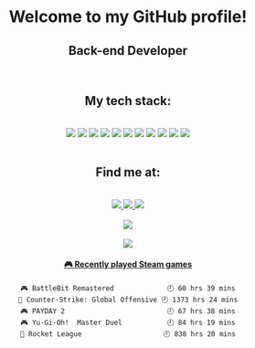 <h1 align="center">Welcome to my GitHub profile!</h1>

<h2 align="center">Back-end Developer</h1>
</br>

<h2 align="center">My tech stack:</h3>
</br>
<div align="center">
    <img src = "https://img.shields.io/badge/JavaScript-F7DF1E?style=for-the-badge&logo=javascript&logoColor=black"/>
    <img src = "https://img.shields.io/badge/Node.js-43853D?style=for-the-badge&logo=node.js&logoColor=white"/>
    <img src = "https://img.shields.io/badge/TypeScript-007ACC?style=for-the-badge&logo=typescript&logoColor=white"/>
    <img src = "https://img.shields.io/badge/Python-14354C?style=for-the-badge&logo=python&logoColor=white"/>
    <img src = "https://img.shields.io/badge/Express.js-404D59?style=for-the-badge"/>
    <img src = "https://img.shields.io/badge/PostgreSQL-316192?style=for-the-badge&logo=postgresql&logoColor=white"/>
    <img src = "https://img.shields.io/badge/MongoDB-4EA94B?style=for-the-badge&logo=mongodb&logoColor=white"/>
    <img src = "https://img.shields.io/badge/Heroku-430098?style=for-the-badge&logo=heroku&logoColor=white"/>
    <img src = "https://img.shields.io/badge/Amazon_AWS-232F3E?style=for-the-badge&logo=amazon-aws&logoColor=white"/>
    <img src = "https://img.shields.io/badge/Nest.JS-E0234E?style=for-the-badge&logo=nestjs&logoColor=white"/>
    <img src = "https://img.shields.io/badge/Serverless-FD5750?style=for-the-badge&logo=serverless&logoColor=white"/>

</div>
</br>
<h2 align="center">Find me at:</h3>
</br>

<div align="center">


   <a href="https://www.linkedin.com/in/ivo-augusto-wanderley-de-paiva-5ba905206/"> 
   <img src="https://img.shields.io/badge/-LinkedIn-blue?style=for-the-badge&logo=Linkedin&logoColor=white&link=ivo-augusto-wanderley-de-paiva-5ba905206"/>
   </a>

   <a href="https://api.whatsapp.com/send?phone=55+84+96853395&text=Hi!"> 
   <img src="https://img.shields.io/badge/-Whatsapp-4CA143?style=for-the-badge&labelColor=4CA143&logo=whatsapp&logoColor=white&link=https://api.whatsapp.com/send?phone=55+84+996853395&text=Hi!"/>

   <a href="mailto:contact@ivomastre.com"> 
        <img src="https://img.shields.io/badge/-Gmail-c14438?style=for-the-badge&logo=Gmail&logoColor=white&link=mailto:ivomastre@gmail.com"/>
   </a>
</div>
</br>

<div align="center">
    <img src= "https://github-readme-stats.vercel.app/api?username=ivomastre&show_icons=true&theme=github_dark&count_private=true"/>
</div>
</br>
<div align = "center">
    <img src="https://page-views.glitch.me/badge?page_id=ivomastre.ivomastre">
</div>

<div align = "center">

<!-- steam-box start -->
#### <a href="https://gist.github.com/21d4585374c70777e858bffa1f4c6bc8" target="_blank">🎮 Recently played Steam games</a>
```text
🎮 BattleBit Remastered             🕘 60 hrs 39 mins
🔫 Counter-Strike: Global Offensive 🕘 1373 hrs 24 mins
🎮 PAYDAY 2                         🕘 67 hrs 38 mins
🎮 Yu-Gi-Oh!  Master Duel           🕘 84 hrs 19 mins
🚀 Rocket League                    🕘 838 hrs 20 mins
```
<!-- Powered by https://github.com/YouEclipse/steam-box . -->
<!-- steam-box end -->
</div>

